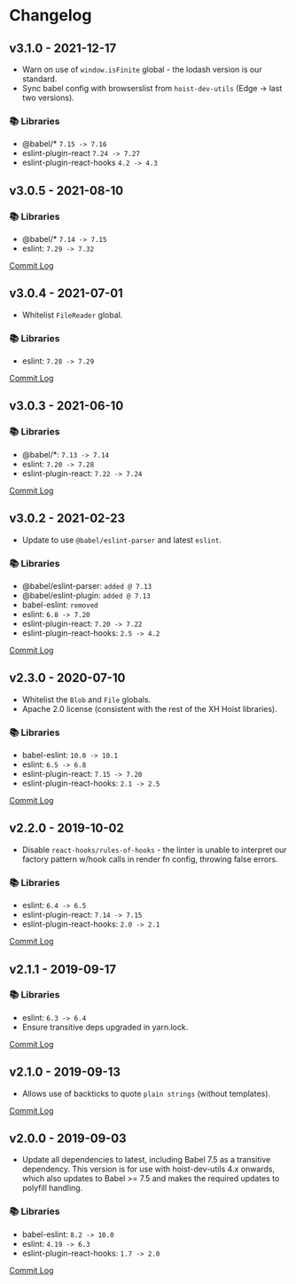 # Changelog

## v3.1.0 - 2021-12-17

* Warn on use of `window.isFinite` global - the lodash version is our standard.
* Sync babel config with browserslist from `hoist-dev-utils` (Edge -> last two versions).

### 📚 Libraries
* @babel/* `7.15 -> 7.16`
* eslint-plugin-react `7.24 -> 7.27`
* eslint-plugin-react-hooks `4.2 -> 4.3`

## v3.0.5 - 2021-08-10

### 📚 Libraries
* @babel/* `7.14 -> 7.15`
* eslint: `7.29 -> 7.32`

[Commit Log](https://github.com/xh/eslint-config/compare/v3.0.4...v3.0.5)

## v3.0.4 - 2021-07-01

* Whitelist `FileReader` global.

### 📚 Libraries

* eslint: `7.28 -> 7.29`

[Commit Log](https://github.com/xh/eslint-config/compare/v3.0.3...v3.0.4)

## v3.0.3 - 2021-06-10

### 📚 Libraries

* @babel/*: `7.13 -> 7.14`
* eslint: `7.20 -> 7.28`
* eslint-plugin-react: `7.22 -> 7.24`

[Commit Log](https://github.com/xh/eslint-config/compare/v3.0.2...v3.0.3)

## v3.0.2 - 2021-02-23

* Update to use `@babel/eslint-parser` and latest `eslint`.

### 📚 Libraries

* @babel/eslint-parser: `added @ 7.13`
* @babel/eslint-plugin: `added @ 7.13`
* babel-eslint: `removed`
* eslint: `6.8 -> 7.20`
* eslint-plugin-react: `7.20 -> 7.22`
* eslint-plugin-react-hooks: `2.5 -> 4.2`

[Commit Log](https://github.com/xh/eslint-config/compare/v2.3.0...v3.0.2)

## v2.3.0 - 2020-07-10

* Whitelist the `Blob` and `File` globals.
* Apache 2.0 license (consistent with the rest of the XH Hoist libraries).

### 📚 Libraries

* babel-eslint: `10.0 -> 10.1`
* eslint: `6.5 -> 6.8`
* eslint-plugin-react: `7.15 -> 7.20`
* eslint-plugin-react-hooks: `2.1 -> 2.5`

[Commit Log](https://github.com/xh/eslint-config/compare/v2.2.0...v2.3.0)

## v2.2.0 - 2019-10-02

* Disable `react-hooks/rules-of-hooks` - the linter is unable to interpret our factory pattern
  w/hook calls in render fn config, throwing false errors.

### 📚 Libraries

* eslint: `6.4 -> 6.5`
* eslint-plugin-react: `7.14 -> 7.15`
* eslint-plugin-react-hooks: `2.0 -> 2.1`

[Commit Log](https://github.com/xh/eslint-config/compare/v2.1.1...v2.2.0)

## v2.1.1 - 2019-09-17

### 📚 Libraries

* eslint: `6.3 -> 6.4`
* Ensure transitive deps upgraded in yarn.lock.

[Commit Log](https://github.com/xh/eslint-config/compare/v2.1.0...v2.1.1)

## v2.1.0 - 2019-09-13

* Allows use of backticks to quote `plain strings` (without templates).

[Commit Log](https://github.com/xh/eslint-config/compare/v2.0.0...v2.1.0)

## v2.0.0 - 2019-09-03

* Update all dependencies to latest, including Babel 7.5 as a transitive dependency. This version is
  for use with hoist-dev-utils 4.x onwards, which also updates to Babel >= 7.5 and makes the
  required updates to polyfill handling.

### 📚 Libraries

* babel-eslint: `8.2 -> 10.0`
* eslint: `4.19 -> 6.3`
* eslint-plugin-react-hooks: `1.7 -> 2.0`

[Commit Log](https://github.com/xh/eslint-config/compare/v1.2.0...v2.0.0)
